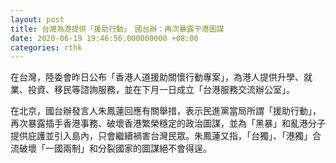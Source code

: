 ```yaml
---
layout: post
title: 台灣為港提供「援助行動」　國台辦：再次暴露干港圖謀
date: 2020-06-19 19:46:56.000000000 +08:00
categories: rthk
---
```


在台灣，陸委會昨日公布「香港人道援助關懷行動專案」，為港人提供升學、就業、投資、移民等諮詢服務，並在下月一日成立「台港服務交流辦公室」。

在北京，國台辦發言人朱鳳蓮回應有關舉措，表示民進黨當局所謂「援助行動」，再次暴露插手香港事務、破壞香港繁榮穩定的政治圖謀，並為「黑暴」和亂港分子提供庇護並引入島內，只會繼續禍害台灣民眾。朱鳳蓮又指，「台獨」、「港獨」合流破壞「一國兩制」和分裂國家的圖謀絕不會得逞。
